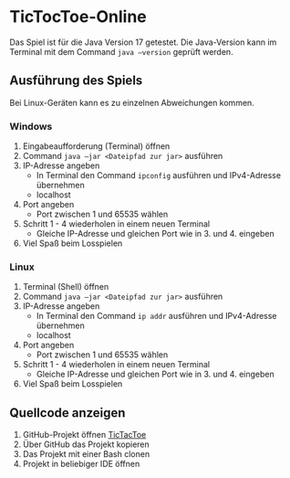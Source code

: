 # TicTocToe-Online
Das Spiel ist für die Java Version 17 getestet.
Die Java-Version kann im Terminal mit dem Command `java –version` geprüft werden.

## Ausführung des Spiels
Bei Linux-Geräten kann es zu einzelnen Abweichungen kommen.
### Windows
1.	Eingabeaufforderung (Terminal) öffnen
2.	Command `java –jar <Dateipfad zur jar>` ausführen
3.	IP-Adresse angeben
    - In Terminal den Command `ipconfig` ausführen und IPv4-Adresse übernehmen
    - localhost
4.	Port angeben
    - Port zwischen 1 und 65535 wählen
5.	Schritt 1 - 4 wiederholen in einem neuen Terminal
    - Gleiche IP-Adresse und gleichen Port wie in 3. und 4. eingeben
6.	Viel Spaß beim Losspielen 
  
### Linux
1.	Terminal (Shell) öffnen
2.	Command `java –jar <Dateipfad zur jar>` ausführen
3.	IP-Adresse angeben
    -	In Terminal den Command `ip addr` ausführen und IPv4-Adresse übernehmen
    -	localhost
4.	Port angeben
    -	Port zwischen 1 und 65535 wählen
5.	Schritt 1 - 4 wiederholen in einem neuen Terminal
    -	Gleiche IP-Adresse und gleichen Port wie in 3. und 4. eingeben
6.	Viel Spaß beim Losspielen

## Quellcode anzeigen
1.	GitHub-Projekt öffnen [TicTacToe](https://github.com/Sinja742/TicTocToe)
2.	Über GitHub das Projekt kopieren
3.	Das Projekt mit einer Bash clonen
4.	Projekt in beliebiger IDE öffnen
  
  
